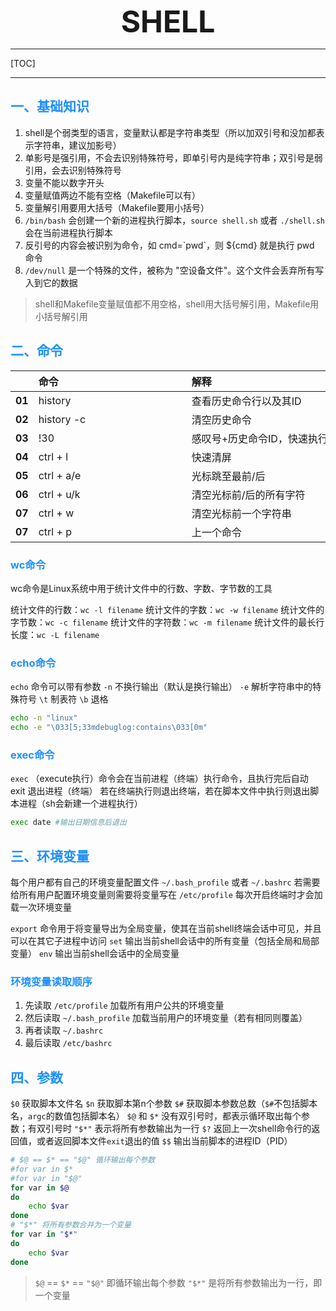 <font size="7"><center>**SHELL**</center></font>

___

[TOC]

___

## <font color="1E90FF">一、基础知识</font>

1. shell是个弱类型的语言，变量默认都是字符串类型（所以加双引号和没加都表示字符串，建议加影号）
1. 单影号是强引用，不会去识别特殊符号，即单引号内是纯字符串；双引号是弱引用，会去识别特殊符号
1. 变量不能以数字开头
1. 变量赋值两边不能有空格（Makefile可以有）
1. 变量解引用要用大括号（Makefile要用小括号）
1. `/bin/bash` 会创建一个新的进程执行脚本，`source shell.sh` 或者 `./shell.sh` 会在当前进程执行脚本
1. 反引号的内容会被识别为命令，如 cmd=\`pwd\`，则 ${cmd} 就是执行 pwd 命令
1. `/dev/null` 是一个特殊的文件，被称为 "空设备文件"。这个文件会丢弃所有写入到它的数据

> shell和Makefile变量赋值都不用空格，shell用大括号解引用，Makefile用小括号解引用


## <font color="1E90FF">二、命令</font>

|   |<div style="width:229px">命令</div>|<div style="width:521px">解释</div>|
|---|:---|:---|
|**01**|history|查看历史命令行以及其ID|
|**02**|history -c|清空历史命令|
|**03**|!30|感叹号+历史命令ID，快速执行历史命令|
|**04**|ctrl + l|快速清屏|
|**05**|ctrl + a/e|光标跳至最前/后|
|**06**|ctrl + u/k|清空光标前/后的所有字符|
|**07**|ctrl + w|清空光标前一个字符串|
|**07**|ctrl + p|上一个命令|

### <font color="1E90FF">wc命令</font>

wc命令是‌Linux系统中用于统计文件中的行数、字数、字节数的工具

‌统计文件的行数‌：`wc -l filename`
‌统计文件的字数‌：`wc -w filename`
‌统计文件的字节数‌：`wc -c filename`
‌统计文件的字符数‌：`wc -m filename`
‌统计文件的最长行长度‌：`wc -L filename`

### <font color="1E90FF">echo命令</font>

`echo` 命令可以带有参数
`-n` 不换行输出（默认是换行输出）
`-e` 解析字符串中的特殊符号
`\t` 制表符
`\b` 退格

```bash
echo -n "linux"
echo -e "\033[5;33mdebuglog:contains\033[0m"
```

### <font color="1E90FF">exec命令</font>

`exec` （execute执行）命令会在当前进程（终端）执行命令，且执行完后自动 exit 退出进程（终端）
若在终端执行则退出终端，若在脚本文件中执行则退出脚本进程（sh会新建一个进程执行）

```bash
exec date #输出日期信息后退出
```

## <font color="1E90FF">三、环境变量</font>

每个用户都有自己的环境变量配置文件 `~/.bash_profile` 或者 `~/.bashrc`
若需要给所有用户配置环境变量则需要将变量写在 `/etc/profile`
每次开启终端时才会加载一次环境变量

`export` 命令用于将变量导出为全局变量，使其在当前shell终端会话中可见，并且可以在其它子进程中访问
`set` 输出当前shell会话中的所有变量（包括全局和局部变量）
`env` 输出当前shell会话中的全局变量

### <font color="1E90FF">环境变量读取顺序</font>

1. 先读取 `/etc/profile` 加载所有用户公共的环境变量
1. 然后读取 `~/.bash_profile` 加载当前用户的环境变量（若有相同则覆盖）
1. 再者读取 `~/.bashrc`
1. 最后读取 `/etc/bashrc`


## <font color="1E90FF">四、参数</font>

`$0` 获取脚本文件名
`$n` 获取脚本第n个参数
`$#` 获取脚本参数总数（`$#`不包括脚本名，`argc`的数值包括脚本名）
`$@` 和 `$*` 没有双引号时，都表示循环取出每个参数；有双引号时 `"$*"` 表示将所有参数输出为一行
`$?` 返回上一次shell命令行的返回值，或者返回脚本文件`exit`退出的值
`$$` 输出当前脚本的进程ID（PID）

```bash
# $@ == $* == "$@" 循环输出每个参数
#for var in $*
#for var in "$@"
for var in $@
do
    echo $var
done
# "$*" 将所有参数合并为一个变量
for var in "$*"
do 
    echo $var 
done
```

>`$@` == `$*` == `"$@"` 即循环输出每个参数
>`"$*"` 是将所有参数输出为一行，即一个变量

